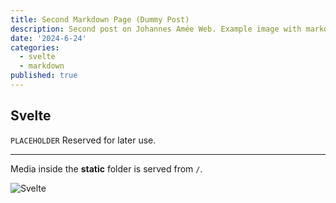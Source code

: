 ```yaml
---
title: Second Markdown Page (Dummy Post)
description: Second post on Johannes Amée Web. Example image with markdown format + some formatting.
date: '2024-6-24'
categories:
  - svelte
  - markdown
published: true
---
```


## Svelte

`PLACEHOLDER`
Reserved for later use.

---

Media inside the **static** folder is served from `/`.

![Svelte](../favicon.png)
